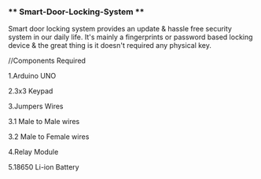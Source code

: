 ### ** Smart-Door-Locking-System **

Smart door locking system provides an update & hassle free security system in our daily life. It's mainly a fingerprints or password based locking device & the great thing is it doesn't required any physical key.

//Components Required

1.Arduino UNO

2.3x3 Keypad

3.Jumpers Wires

3.1 Male to Male wires

3.2 Male to Female wires

4.Relay Module

5.18650 Li-ion Battery
